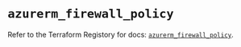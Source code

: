 # `azurerm_firewall_policy`

Refer to the Terraform Registory for docs: [`azurerm_firewall_policy`](https://registry.terraform.io/providers/hashicorp/azurerm/3.54.0/docs/resources/firewall_policy).
